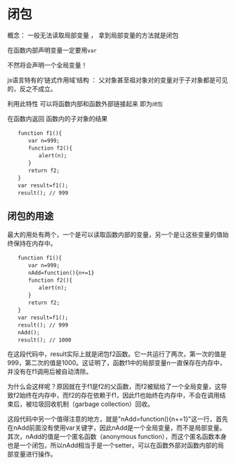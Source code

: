闭包
=======

概念： 一般无法读取局部变量 ， 拿到局部变量的方法就是闭包

在函数内部声明变量一定要用`var`

不然将会声明一个全局变量！

js语言特有的‘链式作用域’结构 ： 父对象甚至祖对象对的变量对于子对象都是可见的，反之不成立。

利用此特性 可以将函数内部和函数外部链接起来 即为`闭包`

在函数内返回 函数内的子对象的结果

    　　function f1(){
    　　　　var n=999;
    　　　　function f2(){
    　　　　　　alert(n); 
    　　　　}
    　　　　return f2;
    　　}
    　　var result=f1();
    　　result(); // 999

闭包的用途
-------

最大的用处有两个，一个是可以读取函数内部的变量，另一个是让这些变量的值始终保持在内存中。

    　　function f1(){
    　　　　var n=999;
    　　　　nAdd=function(){n+=1}
    　　　　function f2(){
    　　　　　　alert(n);
    　　　　}
    　　　　return f2;
    　　}
    　　var result=f1();
    　　result(); // 999
    　　nAdd();
    　　result(); // 1000

在这段代码中，result实际上就是闭包f2函数。它一共运行了两次，第一次的值是999，第二次的值是1000。这证明了，函数f1中的局部变量n一直保存在内存中，并没有在f1调用后被自动清除。

为什么会这样呢？原因就在于f1是f2的父函数，而f2被赋给了一个全局变量，这导致f2始终在内存中，而f2的存在依赖于f1，因此f1也始终在内存中，不会在调用结束后，被垃圾回收机制（garbage collection）回收。

这段代码中另一个值得注意的地方，就是"nAdd=function(){n+=1}"这一行，首先在nAdd前面没有使用var关键字，因此nAdd是一个全局变量，而不是局部变量。其次，nAdd的值是一个匿名函数（anonymous function），而这个匿名函数本身也是一个闭包，所以nAdd相当于是一个setter，可以在函数外部对函数内部的局部变量进行操作。